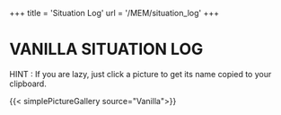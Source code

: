 +++
title = 'Situation Log'
url = '/MEM/situation_log'
+++

# VANILLA SITUATION LOG

HINT : If you are lazy, just click a picture to get its name copied to your clipboard.

{{< simplePictureGallery source="Vanilla">}}